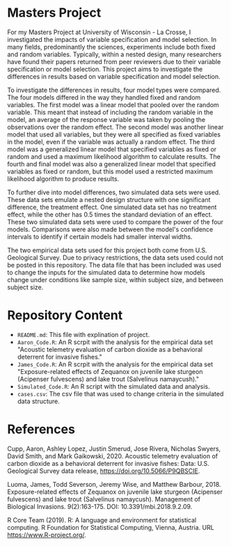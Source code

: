 # Masters Project

For my Masters Project at University of Wisconsin - La Crosse, I investigated the impacts of variable specification and model selection. In many fields, predominantly the sciences, experiments include both fixed and random variables. Typically, within a nested design, many researchers have found their papers returned from peer reviewers due to their variable specification or model selection. This project aims to investigate the differences in results based on variable specification and model selection.

To investigate the differences in results, four model types were compared. The four models differed in the way they handled fixed and random variables. The first model was a linear model that pooled over the random variable. This meant that instead of including the random variable in the model, an average of the response variable was taken by pooling the observations over the random effect. The second model was another linear model that used all variables, but they were all specified as fixed variables in the model, even if the variable was actually a random effect. The third model was a generalized linear model that specified variables as fixed or random and used a maximum likelihood algorithm to calculate results. The fourth and final model was also a generalized linear model that specified variables as fixed or random, but this model used a restricted maximum likelihood algorithm to produce results. 

To further dive into model differences, two simulated data sets were used. These data sets emulate a nested design structure with one significant difference, the treatment effect. One simulated data set has no treatment effect, while the other has 0.5 times the standard deviation of an effect. These two simulated data sets were used to compare the power of the four models. Comparisons were also made between the model's confidence intervals to identify if certain models had smaller interval widths.

The two empirical data sets used for this project both come from U.S. Geological Survey. Due to privacy restrictions, the data sets used could not be posted in this repository. The data file that has been included was used to change the inputs for the simulated data to determine how models change under conditions like sample size, within subject size, and between subject size. 


# Repository Content

- `README.md`: This file with explination of project.
- `Aaron_Code.R`: An R scrpit with the analysis for the empirical data set "Acoustic telemetry evaluation of carbon dioxide as a behavioral deterrent for invasive fishes."
- `James_Code.R`: An R scrpit with the analysis for the empirical data set "Exposure-related effects of Zequanox on juvenile lake sturgeon (Acipenser fulvescens) and lake trout (Salvelinus namaycush)."
- `Simulated_Code.R`: An R script with the simulated data and analysis.
- `cases.csv`: The csv file that was used to change criteria in the simulated data structure.


# References

Cupp, Aaron, Ashley Lopez, Justin Smerud, Jose Rivera, Nicholas Swyers, David Smith, and Mark Gaikowski, 2020. Acoustic telemetry evaluation of carbon dioxide as a behavioral deterrent for invasive fishes: Data: U.S. Geological Survey data release, https://doi.org/10.5066/P9QBSCIE.

Luoma, James, Todd Severson, Jeremy Wise, and Matthew Barbour, 2018. Exposure-related effects of Zequanox on juvenile lake sturgeon (Acipenser fulvescens) and lake trout (Salvelinus namaycush). Management of Biological Invasions. 9(2):163-175. DOI: 10.3391/mbi.2018.9.2.09. 

R Core Team (2019). R: A language and environment for statistical computing. R Foundation for Statistical Computing, Vienna, Austria. URL https://www.R-project.org/.
